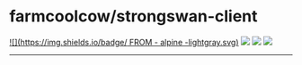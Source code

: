 # farmcoolcow/strongswan-client

[![](https://img.shields.io/badge/  FROM  -  alpine  -lightgray.svg)](https://hub.docker.com/r/_/alpine) [![](https://images.microbadger.com/badges/commit/farmcoolcow/strongswan-client.svg)](https://github.com/coolcow/docker_strongswan-client/commits/master) [![](https://images.microbadger.com/badges/image/farmcoolcow/strongswan-client.svg)](https://microbadger.com/images/farmcoolcow/strongswan-client) [![](https://images.microbadger.com/badges/license/farmcoolcow/strongswan-client.svg)](https://raw.githubusercontent.com/coolcow/docker_strongswan-client/master/LICENSE.txt)

---


